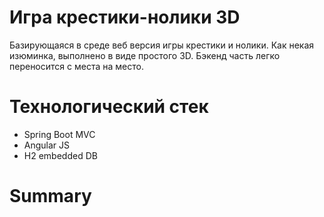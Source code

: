 # Игра крестики-нолики 3D
Базирующаяся в среде веб версия игры крестики и нолики.
Как некая изюминка, выполнено в виде простого 3D.
Бэкенд часть легко переносится с места на место.

# Технологический стек

 - Spring Boot MVC
 - Angular JS
 - H2 embedded DB
 
# Summary
